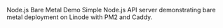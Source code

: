 Node.js Bare Metal Demo
Simple Node.js API server demonstrating bare metal deployment on Linode with PM2 and Caddy.
